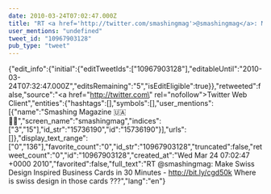 ```yaml
---
date: 2010-03-24T07:02:47.000Z
title: "RT <a href='http://twitter.com/smashingmag'>@smashingmag</a>: Make Swiss Design Inspired Business Cards in 30 Minutes - http://bit.ly/cgd50k Where is swiss design in those cards ???″"
user_mentions: "undefined"
tweet_id: "10967903128"
pub_type: "tweet"
---
```

{"edit_info":{"initial":{"editTweetIds":["10967903128"],"editableUntil":"2010-03-24T07:32:47.000Z","editsRemaining":"5","isEditEligible":true}},"retweeted":false,"source":"<a href=\"http://twitter.com\" rel=\"nofollow\">Twitter Web Client</a>","entities":{"hashtags":[],"symbols":[],"user_mentions":[{"name":"Smashing Magazine 🇺🇦 🏳️‍🌈","screen_name":"smashingmag","indices":["3","15"],"id_str":"15736190","id":"15736190"}],"urls":[]},"display_text_range":["0","136"],"favorite_count":"0","id_str":"10967903128","truncated":false,"retweet_count":"0","id":"10967903128","created_at":"Wed Mar 24 07:02:47 +0000 2010","favorited":false,"full_text":"RT @smashingmag: Make Swiss Design Inspired Business Cards in 30 Minutes - http://bit.ly/cgd50k Where is swiss design in those cards ???","lang":"en"}

